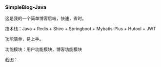 ### SimpleBlog-Java

这是我的一个简单博客后端，快速，省时。

技术栈：Java + Redis + Shiro + Springboot + Mybatis-Plus + Hutool + JWT

功能简单，易上手。

功能模块：用户功能模块，博客功能模块

截图：

